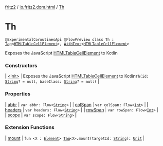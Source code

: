 [fritz2](../../index.md) / [io.fritz2.dom.html](../index.md) / [Th](./index.md)

# Th

`@ExperimentalCoroutinesApi @FlowPreview class Th : `[`Tag`](../../io.fritz2.dom/-tag/index.md)`<`[`HTMLTableCellElement`](https://kotlinlang.org/api/latest/jvm/stdlib/org.w3c.dom/-h-t-m-l-table-cell-element/index.html)`>, `[`WithText`](../../io.fritz2.dom/-with-text/index.md)`<`[`HTMLTableCellElement`](https://kotlinlang.org/api/latest/jvm/stdlib/org.w3c.dom/-h-t-m-l-table-cell-element/index.html)`>`

Exposes the JavaScript [HTMLTableCellElement](https://developer.mozilla.org/en/docs/Web/API/HTMLTableCellElement) to Kotlin

### Constructors

| [&lt;init&gt;](-init-.md) | Exposes the JavaScript [HTMLTableCellElement](https://developer.mozilla.org/en/docs/Web/API/HTMLTableCellElement) to Kotlin`Th(id: `[`String`](https://kotlinlang.org/api/latest/jvm/stdlib/kotlin/-string/index.html)`? = null, baseClass: `[`String`](https://kotlinlang.org/api/latest/jvm/stdlib/kotlin/-string/index.html)`? = null)` |

### Properties

| [abbr](abbr.md) | `var abbr: Flow<`[`String`](https://kotlinlang.org/api/latest/jvm/stdlib/kotlin/-string/index.html)`>` |
| [colSpan](col-span.md) | `var colSpan: Flow<`[`Int`](https://kotlinlang.org/api/latest/jvm/stdlib/kotlin/-int/index.html)`>` |
| [headers](headers.md) | `var headers: Flow<`[`String`](https://kotlinlang.org/api/latest/jvm/stdlib/kotlin/-string/index.html)`>` |
| [rowSpan](row-span.md) | `var rowSpan: Flow<`[`Int`](https://kotlinlang.org/api/latest/jvm/stdlib/kotlin/-int/index.html)`>` |
| [scope](scope.md) | `var scope: Flow<`[`String`](https://kotlinlang.org/api/latest/jvm/stdlib/kotlin/-string/index.html)`>` |

### Extension Functions

| [mount](../../io.fritz2.dom/mount.md) | `fun <X : `[`Element`](https://kotlinlang.org/api/latest/jvm/stdlib/org.w3c.dom/-element/index.html)`> `[`Tag`](../../io.fritz2.dom/-tag/index.md)`<X>.mount(targetId: `[`String`](https://kotlinlang.org/api/latest/jvm/stdlib/kotlin/-string/index.html)`): `[`Unit`](https://kotlinlang.org/api/latest/jvm/stdlib/kotlin/-unit/index.html) |

